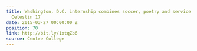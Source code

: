 ```yaml
---
title: Washington, D.C. internship combines soccer, poetry and service for Fabien
  Celestin 17
date: 2015-03-27 00:00:00 Z
position: 70
link: http://bit.ly/1xtqZb6
source: Centre College
---
```


